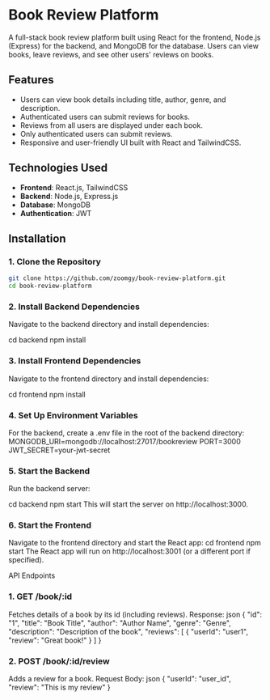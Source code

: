 # Book Review Platform

A full-stack book review platform built using React for the frontend, Node.js (Express) for the backend, and MongoDB for the database. Users can view books, leave reviews, and see other users' reviews on books.

## Features

- Users can view book details including title, author, genre, and description.
- Authenticated users can submit reviews for books.
- Reviews from all users are displayed under each book.
- Only authenticated users can submit reviews.
- Responsive and user-friendly UI built with React and TailwindCSS.

## Technologies Used

- **Frontend**: React.js, TailwindCSS
- **Backend**: Node.js, Express.js
- **Database**: MongoDB
- **Authentication**: JWT

## Installation

### 1. Clone the Repository

```bash
git clone https://github.com/zoomgy/book-review-platform.git
cd book-review-platform
```

### 2. Install Backend Dependencies

Navigate to the backend directory and install dependencies:

cd backend
npm install

### 3. Install Frontend Dependencies

Navigate to the frontend directory and install dependencies:

cd frontend
npm install

### 4. Set Up Environment Variables

For the backend, create a .env file in the root of the backend directory:
MONGODB_URI=mongodb://localhost:27017/bookreview
PORT=3000
JWT_SECRET=your-jwt-secret

### 5. Start the Backend

Run the backend server:

cd backend
npm start
This will start the server on http://localhost:3000.

### 6. Start the Frontend

Navigate to the frontend directory and start the React app:
cd frontend
npm start
The React app will run on http://localhost:3001 (or a different port if specified).

API Endpoints

### 1. GET /book/:id

Fetches details of a book by its id (including reviews).
Response:
json
{
"id": "1",
"title": "Book Title",
"author": "Author Name",
"genre": "Genre",
"description": "Description of the book",
"reviews": [
{
"userId": "user1",
"review": "Great book!"
}
]
}

### 2. POST /book/:id/review

Adds a review for a book.
Request Body:
json
{
"userId": "user_id",
"review": "This is my review"
}

